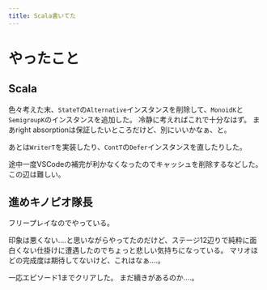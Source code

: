 ```yaml
---
title: Scala書いてた
---
```


# やったこと

## Scala

色々考えた末、`StateT`の`Alternative`インスタンスを削除して、`MonoidK`と`SemigroupK`のインスタンスを追加した。
冷静に考えればこれで十分なはず。
まあright absorptionは保証したいところだけど、別にいいかなぁ、と。

あとは`WriterT`を実装したり、`ContT`の`Defer`インスタンスを直したりした。

途中一度VSCodeの補完が利かなくなったのでキャッシュを削除するなどした。
この辺は難しい。

## 進めキノピオ隊長

フリープレイなのでやっている。

印象は悪くない‥‥と思いながらやってたのだけど、ステージ12辺りで純粋に面白くない仕掛けに遭遇したのでちょっと悲しい気持ちになっている。
マリオほどの完成度は期待してないけど、これはなぁ‥‥。

一応エピソード1までクリアした。
まだ續きがあるのか‥‥。
